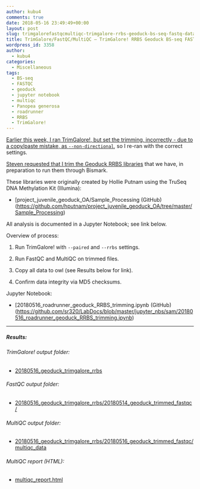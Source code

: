 ```yaml
---
author: kubu4
comments: true
date: 2018-05-16 23:49:49+00:00
layout: post
slug: trimgalorefastqcmultiqc-trimgalore-rrbs-geoduck-bs-seq-fastq-data-directional
title: TrimGalore/FastQC/MultiQC – TrimGalore! RRBS Geoduck BS-seq FASTQ data (directional)
wordpress_id: 3358
author:
  - kubu4
categories:
  - Miscellaneous
tags:
  - BS-seq
  - FASTQC
  - geoduck
  - jupyter notebook
  - multiqc
  - Panopea generosa
  - roadrunner
  - RRBS
  - TrimGalore!
---
```


[Earlier this week, I ran TrimGalore!, but set the trimming, incorrectly - due to a copy/paste mistake, as `--non-directional`](https://robertslab.github.io/sams-notebook/2018-05-16-trimgalorefastqcmultiqc-trimgalore-rrbs-geoduck-bs-seq-fastq-data.html), so I re-ran with the correct settings.

[Steven requested that I trim the Geoduck RRBS libraries](https://github.com/RobertsLab/resources/issues/260) that we have, in preparation to run them through Bismark.

These libraries were originally created by Hollie Putnam using the TruSeq DNA Methylation Kit (Illumina):





  * [project_juvenile_geoduck_OA/Sample_Processing (GitHub)(https://github.com/hputnam/project_juvenile_geoduck_OA/tree/master/Sample_Processing)



All analysis is documented in a Jupyter Notebook; see link below.

Overview of process:



  1. Run TrimGalore! with `--paired` and `--rrbs` settings.



  2. Run FastQC and MultiQC on trimmed files.



  3. Copy all data to owl (see Results below for link).



  4. Confirm data integrity via MD5 checksums.






Jupyter Notebook:





  * [20180516_roadrunner_geoduck_RRBS_trimming.ipynb (GitHub)(https://github.com/sr320/LabDocs/blob/master/jupyter_nbs/sam/20180516_roadrunner_geoduck_RRBS_trimming.ipynb)





* * *





##### Results:





###### TrimGalore! output folder:







  * [20180516_geoduck_trimgalore_rrbs](https://owl.fish.washington.edu/Athaliana/20180516_geoduck_trimgalore_rrbs/)





###### FastQC output folder:







  * [20180516_geoduck_trimgalore_rrbs/20180514_geoduck_trimmed_fastqc/](https://owl.fish.washington.edu/Athaliana/20180516_geoduck_trimgalore_rrbs/20180516_geoduck_trimmed_fastqc)





###### MultiQC output folder:







  * [20180516_geoduck_trimgalore_rrbs/20180516_geoduck_trimmed_fastqc/multiqc_data](https://owl.fish.washington.edu/Athaliana/20180516_geoduck_trimgalore_rrbs/20180516_geoduck_trimmed_fastqc/multiqc_data)





###### MultiQC report (HTML):







  * [multiqc_report.html](https://owl.fish.washington.edu/Athaliana/20180516_geoduck_trimgalore_rrbs/20180516_geoduck_trimmed_fastqc/multiqc_data/multiqc_report.html)


